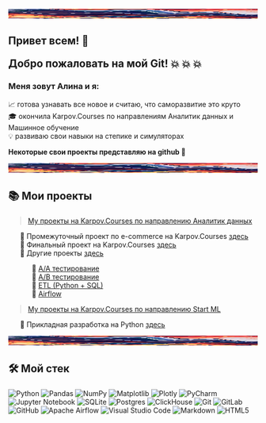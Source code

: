 <img src="Welcome_line.jpg"
alt="Welcome"
     width="1500"
     height="20">

## <b> Привет всем! 👋 <p> Добро пожаловать на мой Git! </b> 💥 💥 💥 
### <b>Меня зовут Алина и я: </b>

📈 готова узнавать все новое и считаю, что саморазвитие это круто <br>
🎓 окончила Karpov.Courses по направлениям Аналитик данных и Машинное обучение <br>
💡 развиваю свои навыки на степике и симуляторах <p>
<b> Некоторые свои проекты представляю на github 🌟 </b> <p>

<img src="Welcome_line.jpg"
     alt="Welcome"
     width="1500"
     height="20">

## 📚 <b> Мои проекты </b> </p>
> <a href="https://github.com/AlinAli16/Karpov.Courses/tree/main/karpov.courses_da">My проекты на Karpov.Courses по направлению Аналитик данных </a><p>
<ul>
 📁 Промежуточный проект по  e-commerce на Karpov.Courses <a href="https://github.com/AlinAli16/Karpov.Courses/tree/main/karpov.courses_da/e-commerce"> здесь </a> <br>
 📁 Финальный проект на Karpov.Courses <a href="https://github.com/AlinAli16/Karpov.Courses/tree/main/karpov.courses_da/final_project">здесь</a> <br>
 📁 Другие проекты <a href="https://github.com/AlinAli16/Karpov.Courses/tree/main/karpov.courses_da/other">здесь</a>
     <ul> 
      📑 <a href="https://github.com/AlinAli16/Karpov.Courses/tree/main/karpov.courses_da/other/AA_test">A/A тестирование </a> <br>
      📑 <a href="https://github.com/AlinAli16/Karpov.Courses/tree/main/karpov.courses_da/other/AB_test"> A/B тестирование </a> <br>
      📑 <a href="https://github.com/AlinAli16/Karpov.Courses/tree/main/karpov.courses_da/other/ETL(Python%2BSQL)"> ETL (Python + SQL) </a> <br>
      📑 <a href="https://github.com/AlinAli16/Karpov.Courses/tree/main/karpov.courses_da/other/airflow_python"> Airflow </a>   
     </ul>
</ul>

> <a href="https://github.com/AlinAli16/Karpov.Courses/tree/main/karpov.courses_ml">My проекты на Karpov.Courses по направлению Start ML </a><p>
<ul>
 📁 Прикладная разработка на Python <a href="https://github.com/AlinAli16/Karpov.Courses/tree/main/karpov.courses_ml/Python">здесь</a>
</ul>

<img src="Welcome_line.jpg"
alt="Welcome"
     width="1500"
     height="20">

## 🛠️ <b> Мой стек </b> </p> 
![Python](https://img.shields.io/badge/python-3670A0?style=for-the-badge&logo=python&logoColor=ffdd54)
![Pandas](https://img.shields.io/badge/pandas-%23150458.svg?style=for-the-badge&logo=pandas&logoColor=white)
![NumPy](https://img.shields.io/badge/numpy-%23013243.svg?style=for-the-badge&logo=numpy&logoColor=white)
![Matplotlib](https://img.shields.io/badge/Matplotlib-%23ffffff.svg?style=for-the-badge&logo=Matplotlib&logoColor=black)
![Plotly](https://img.shields.io/badge/Plotly-%233F4F75.svg?style=for-the-badge&logo=plotly&logoColor=white)
![PyCharm](https://img.shields.io/badge/pycharm-143?style=for-the-badge&logo=pycharm&logoColor=black&color=black&labelColor=green)
![Jupyter Notebook](https://img.shields.io/badge/jupyter-%23FA0F00.svg?style=for-the-badge&logo=jupyter&logoColor=white)
![SQLite](https://img.shields.io/badge/sqlite-%2307405e.svg?style=for-the-badge&logo=sqlite&logoColor=white)
![Postgres](https://img.shields.io/badge/postgres-%23316192.svg?style=for-the-badge&logo=postgresql&logoColor=white)
![ClickHouse](https://img.shields.io/badge/ClickHouse-FFCC01?style=for-the-badge&logo=clickhouse&logoColor=white)
![Git](https://img.shields.io/badge/git-%23F05033.svg?style=for-the-badge&logo=git&logoColor=white)
![GitLab](https://img.shields.io/badge/gitlab-%23181717.svg?style=for-the-badge&logo=gitlab&logoColor=white)
![GitHub](https://img.shields.io/badge/github-%23121011.svg?style=for-the-badge&logo=github&logoColor=white)
![Apache Airflow](https://img.shields.io/badge/Apache%20Airflow-017CEE?style=for-the-badge&logo=Apache%20Airflow&logoColor=white)
![Visual Studio Code](https://img.shields.io/badge/Visual%20Studio%20Code-0078d7.svg?style=for-the-badge&logo=visual-studio-code&logoColor=white)
![Markdown](https://img.shields.io/badge/markdown-%23000000.svg?style=for-the-badge&logo=markdown&logoColor=white)
![HTML5](https://img.shields.io/badge/html5-%23E34F26.svg?style=for-the-badge&logo=html5&logoColor=white)

